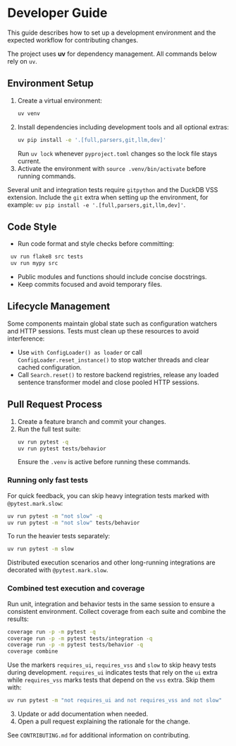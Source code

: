 # Developer Guide

This guide describes how to set up a development environment and the expected workflow for contributing changes.

The project uses **uv** for dependency management. All commands below rely on
`uv`.

## Environment Setup

1. Create a virtual environment:
   ```bash
   uv venv
   ```
2. Install dependencies including development tools and all optional extras:
   ```bash
   uv pip install -e '.[full,parsers,git,llm,dev]'
   ```
   Run `uv lock` whenever `pyproject.toml` changes so the lock file stays current.
3. Activate the environment with `source .venv/bin/activate` before running commands.

Several unit and integration tests require `gitpython` and the DuckDB VSS
extension. Include the `git` extra when setting up the environment, for example:
`uv pip install -e '.[full,parsers,git,llm,dev]'`.

## Code Style

- Run code format and style checks before committing:
 ```bash
  uv run flake8 src tests
  uv run mypy src
  ```
- Public modules and functions should include concise docstrings.
- Keep commits focused and avoid temporary files.

## Lifecycle Management

Some components maintain global state such as configuration watchers and HTTP
sessions. Tests must clean up these resources to avoid interference:

- Use ``with ConfigLoader() as loader`` or call ``ConfigLoader.reset_instance()``
  to stop watcher threads and clear cached configuration.
- Call ``Search.reset()`` to restore backend registries, release any loaded
  sentence transformer model and close pooled HTTP sessions.

## Pull Request Process

1. Create a feature branch and commit your changes.
2. Run the full test suite:
   ```bash
   uv run pytest -q
   uv run pytest tests/behavior
   ```
   Ensure the `.venv` is active before running these commands.

### Running only fast tests

For quick feedback, you can skip heavy integration tests marked with
`@pytest.mark.slow`:

```bash
uv run pytest -m "not slow" -q
uv run pytest -m "not slow" tests/behavior
```
To run the heavier tests separately:

```bash
uv run pytest -m slow
```
Distributed execution scenarios and other long-running integrations are
decorated with `@pytest.mark.slow`.

### Combined test execution and coverage

Run unit, integration and behavior tests in the same session to ensure a consistent environment. Collect coverage from each suite and combine the results:

```bash
coverage run -p -m pytest -q
coverage run -p -m pytest tests/integration -q
coverage run -p -m pytest tests/behavior -q
coverage combine
```

Use the markers `requires_ui`, `requires_vss` and `slow` to skip heavy tests during development.
`requires_ui` indicates tests that rely on the `ui` extra while `requires_vss`
marks tests that depend on the `vss` extra. Skip them with:

```bash
uv run pytest -m "not requires_ui and not requires_vss and not slow"
```
3. Update or add documentation when needed.
4. Open a pull request explaining the rationale for the change.

See `CONTRIBUTING.md` for additional information on contributing.
